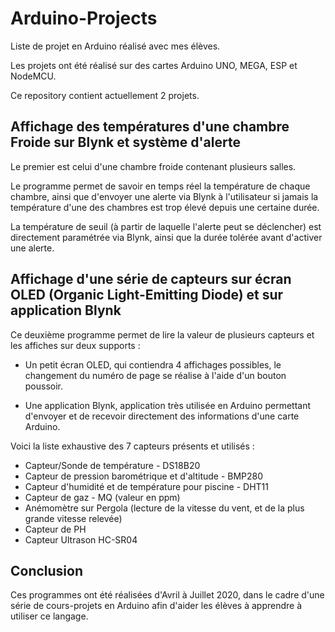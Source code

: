 # Arduino-Projects
Liste de projet en Arduino réalisé avec mes élèves.

Les projets ont été réalisé sur des cartes Arduino UNO, MEGA, ESP et NodeMCU.

Ce repository contient actuellement 2 projets.

## Affichage des températures d'une chambre Froide sur Blynk et système d'alerte
Le premier est celui d'une chambre froide contenant plusieurs salles.
  
Le programme permet de savoir en temps réel la température de chaque chambre, ainsi que d'envoyer une alerte via Blynk à l'utilisateur si jamais la température d'une des chambres est trop élevé depuis une certaine durée.

La température de seuil (à partir de laquelle l'alerte peut se déclencher) est directement paramétrée via Blynk, ainsi que la durée tolérée avant d'activer une alerte.

## Affichage d'une série de capteurs sur écran OLED (Organic Light-Emitting Diode) et sur application Blynk
Ce deuxième programme permet de lire la valeur de plusieurs capteurs et les affiches sur deux supports :

- Un petit écran OLED, qui contiendra 4 affichages possibles, le changement du numéro de page se réalise à l'aide d'un bouton poussoir.

- Une application Blynk, application très utilisée en Arduino permettant d'envoyer et de recevoir directement des informations d'une carte Arduino.

Voici la liste exhaustive des 7 capteurs présents et utilisés :

  - Capteur/Sonde de température - DS18B20
  - Capteur de pression barométrique et d'altitude - BMP280
  - Capteur d'humidité et de température pour piscine - DHT11
  - Capteur de gaz - MQ (valeur en ppm)
  - Anémomètre sur Pergola (lecture de la vitesse du vent, et de la plus grande vitesse relevée)
  - Capteur de PH
  - Capteur Ultrason HC-SR04
  
## Conclusion
Ces programmes ont été réalisées d'Avril à Juillet 2020, dans le cadre d'une série de cours-projets en Arduino afin d'aider les élèves à apprendre à utiliser ce langage.
